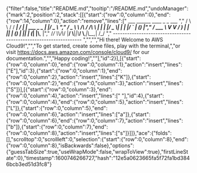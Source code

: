 {"filter":false,"title":"README.md","tooltip":"/README.md","undoManager":{"mark":2,"position":2,"stack":[[{"start":{"row":0,"column":0},"end":{"row":14,"column":0},"action":"remove","lines":["         ___        ______     ____ _                 _  ___  ","        / \\ \\      / / ___|   / ___| | ___  _   _  __| |/ _ \\ ","       / _ \\ \\ /\\ / /\\___ \\  | |   | |/ _ \\| | | |/ _` | (_) |","      / ___ \\ V  V /  ___) | | |___| | (_) | |_| | (_| |\\__, |","     /_/   \\_\\_/\\_/  |____/   \\____|_|\\___/ \\__,_|\\__,_|  /_/ "," ----------------------------------------------------------------- ","","","Hi there! Welcome to AWS Cloud9!","","To get started, create some files, play with the terminal,","or visit https://docs.aws.amazon.com/console/cloud9/ for our documentation.","","Happy coding!",""],"id":2}],[{"start":{"row":0,"column":0},"end":{"row":0,"column":1},"action":"insert","lines":["E"],"id":3},{"start":{"row":0,"column":1},"end":{"row":0,"column":2},"action":"insert","lines":["K"]},{"start":{"row":0,"column":2},"end":{"row":0,"column":3},"action":"insert","lines":["S"]}],[{"start":{"row":0,"column":3},"end":{"row":0,"column":4},"action":"insert","lines":[" "],"id":4},{"start":{"row":0,"column":4},"end":{"row":0,"column":5},"action":"insert","lines":["L"]},{"start":{"row":0,"column":5},"end":{"row":0,"column":6},"action":"insert","lines":["a"]},{"start":{"row":0,"column":6},"end":{"row":0,"column":7},"action":"insert","lines":["b"]},{"start":{"row":0,"column":7},"end":{"row":0,"column":8},"action":"insert","lines":["s"]}]]},"ace":{"folds":[],"scrolltop":0,"scrollleft":0,"selection":{"start":{"row":0,"column":8},"end":{"row":0,"column":8},"isBackwards":false},"options":{"guessTabSize":true,"useWrapMode":false,"wrapToView":true},"firstLineState":0},"timestamp":1600746266727,"hash":"12e5a0623665fa5f72fa1bd3846bcb3ed51d3fc8"}